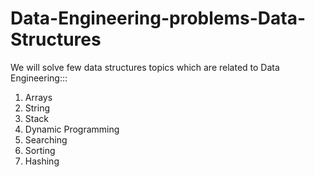 # Data-Engineering-problems-Data-Structures
We will solve few data structures topics which are related to Data Engineering:::


1. Arrays
2. String
3. Stack
4. Dynamic Programming
5. Searching
6. Sorting
7. Hashing
